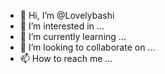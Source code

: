 - 👋 Hi, I’m @Lovelybashi
- 👀 I’m interested in ...
- 🌱 I’m currently learning ...
- 💞️ I’m looking to collaborate on ...
- 📫 How to reach me ...

<!---
Lovelybashi/Lovelybashi is a ✨ special ✨ repository because its `README.md` (this file) appears on your GitHub profile.
You can click the Preview link to take a look at your changes.
--->

